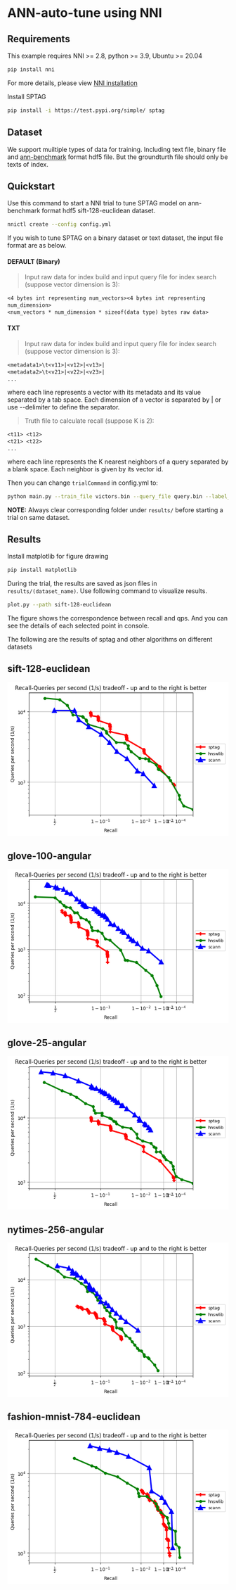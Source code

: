 # ANN-auto-tune using NNI


## Requirements

This example requires NNI >= 2.8, python >= 3.9, Ubuntu >= 20.04


```sh
pip install nni
```
For more details, please view [NNI installation](https://nni.readthedocs.io/en/stable/installation.html)

Install SPTAG

```sh
pip install -i https://test.pypi.org/simple/ sptag
```

## Dataset

We support muiltiple types of data for training. Including text file, binary file and [ann-benchmark](https://github.com/erikbern/ann-benchmarks) format hdf5 file. But the groundturth file should only be texts of index.

## Quickstart


Use this command to start a NNI trial to tune SPTAG model on ann-benchmark format hdf5 sift-128-euclidean dataset.
```sh
nnictl create --config config.yml
```

If you wish to tune SPTAG on a binary dataset or text dataset, the input file format are as below.

#### DEFAULT (Binary)
> Input raw data for index build and input query file for index search (suppose vector dimension is 3):

```
<4 bytes int representing num_vectors><4 bytes int representing num_dimension>
<num_vectors * num_dimension * sizeof(data type) bytes raw data>
```

#### TXT
> Input raw data for index build and input query file for index search (suppose vector dimension is 3):

```
<metadata1>\t<v11>|<v12>|<v13>|
<metadata2>\t<v21>|<v22>|<v23>|
...
```
where each line represents a vector with its metadata and its value separated by a tab space. Each dimension of a vector is separated by | or use --delimiter to define the separator.

> Truth file to calculate recall (suppose K is 2):
```
<t11> <t12>
<t21> <t22>
...
```
where each line represents the K nearest neighbors of a query separated by a blank space. Each neighbor is given by its vector id.

Then you can change `trialCommand` in config.yml to:

```sh
python main.py --train_file victors.bin --query_file query.bin --label_file truth.txt --distance euclidean
```

**NOTE:** Always clear corresponding folder under `results/` before starting a trial on same dataset.


## Results

Install matplotlib for figure drawing

```sh
pip install matplotlib
```

During the trial, the results are saved as json files in `results/(dataset_name)`. Use following command to visualize results.

```sh
plot.py --path sift-128-euclidean
```
The figure shows the correspondence between recall and qps. And you can see the details of each selected point in console.


The following are the results of sptag and other algorithms on different datasets

sift-128-euclidean
------------------

![sift-128-euclidean](picture/sift-128-euclidean.png)

glove-100-angular
------------------

![glove-100-angular](picture/glove-100-angular.png)

glove-25-angular
------------------

![glove-25-angular](picture/glove-25-angular.png)

nytimes-256-angular
------------------

![nytimes-256-angular](picture/nytimes-256-angular.png)

fashion-mnist-784-euclidean
------------------

![fashion-mnist-784-euclidean](picture/fashion-mnist-784-euclidean.png)

